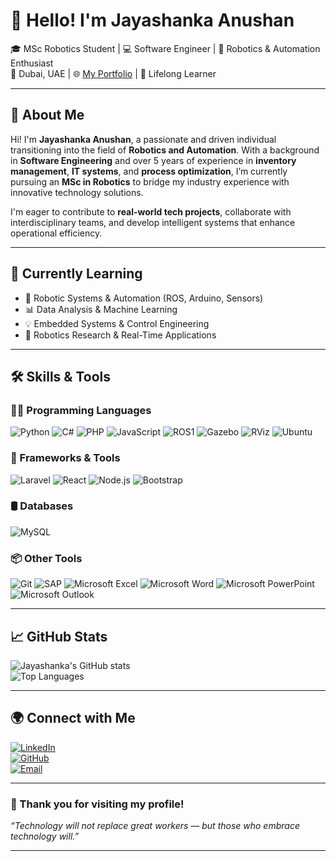 # 👋 Hello! I'm **Jayashanka Anushan**

🎓 MSc Robotics Student | 💻 Software Engineer | 🤖 Robotics & Automation Enthusiast  
📍 Dubai, UAE | 🌐 [My Portfolio](https://sites.google.com/view/jayashanka-anushan/home) | 🧠 Lifelong Learner

---

## 🧾 About Me

Hi! I'm **Jayashanka Anushan**, a passionate and driven individual transitioning into the field of **Robotics and Automation**. With a background in **Software Engineering** and over 5 years of experience in **inventory management**, **IT systems**, and **process optimization**, I’m currently pursuing an **MSc in Robotics** to bridge my industry experience with innovative technology solutions.

I'm eager to contribute to **real-world tech projects**, collaborate with interdisciplinary teams, and develop intelligent systems that enhance operational efficiency.

---

## 🧠 Currently Learning

- 🤖 Robotic Systems & Automation (ROS, Arduino, Sensors)
- 📊 Data Analysis & Machine Learning
- 💡 Embedded Systems & Control Engineering
- 🧪 Robotics Research & Real-Time Applications

---

## 🛠️ Skills & Tools

### 👨‍💻 Programming Languages
![Python](https://img.shields.io/badge/-Python-3776AB?style=flat&logo=python&logoColor=white)
![C#](https://img.shields.io/badge/-C%23-239120?style=flat&logo=c-sharp&logoColor=white)
![PHP](https://img.shields.io/badge/-PHP-777BB4?style=flat&logo=php&logoColor=white)
![JavaScript](https://img.shields.io/badge/-JavaScript-F7DF1E?style=flat&logo=javascript&logoColor=black)
![ROS1](https://img.shields.io/badge/-ROS1-22314E?style=flat&logo=ros&logoColor=white)
![Gazebo](https://img.shields.io/badge/-Gazebo-8D3DAF?style=flat&logo=OpenSourceInitiative&logoColor=white)
![RViz](https://img.shields.io/badge/-RViz-4D8DCB?style=flat&logo=Ubuntu&logoColor=white)
![Ubuntu](https://img.shields.io/badge/-Ubuntu-E95420?style=flat&logo=ubuntu&logoColor=white)

### 🔧 Frameworks & Tools
![Laravel](https://img.shields.io/badge/-Laravel-FF2D20?style=flat&logo=laravel&logoColor=white)
![React](https://img.shields.io/badge/-React-61DAFB?style=flat&logo=react&logoColor=black)
![Node.js](https://img.shields.io/badge/-Node.js-339933?style=flat&logo=nodedotjs&logoColor=white)
![Bootstrap](https://img.shields.io/badge/-Bootstrap-7952B3?style=flat&logo=bootstrap&logoColor=white)

### 🛢️ Databases
![MySQL](https://img.shields.io/badge/-MySQL-4479A1?style=flat&logo=mysql&logoColor=white)

### 📦 Other Tools
![Git](https://img.shields.io/badge/-Git-F05032?style=flat&logo=git&logoColor=white)
![SAP](https://img.shields.io/badge/-SAP-0FAAFF?style=flat&logo=sap&logoColor=white)
![Microsoft Excel](https://img.shields.io/badge/-Excel-217346?style=flat&logo=microsoft-excel&logoColor=white)
![Microsoft Word](https://img.shields.io/badge/-Word-2B579A?style=flat&logo=microsoft-word&logoColor=white)
![Microsoft PowerPoint](https://img.shields.io/badge/-PowerPoint-D24726?style=flat&logo=microsoft-powerpoint&logoColor=white)
![Microsoft Outlook](https://img.shields.io/badge/-Outlook-0072C6?style=flat&logo=microsoft-outlook&logoColor=white)

---

## 📈 GitHub Stats

![Jayashanka's GitHub stats](https://github-readme-stats.vercel.app/api?username=JayashankaAnushan19&show_icons=true&theme=tokyonight)  
![Top Languages](https://github-readme-stats.vercel.app/api/top-langs/?username=JayashankaAnushan19&layout=compact&theme=tokyonight)

---

## 🌍 Connect with Me

[![LinkedIn](https://img.shields.io/badge/-LinkedIn-0A66C2?style=flat&logo=linkedin&logoColor=white)](https://www.linkedin.com/in/jayashankaanushan/)  
[![GitHub](https://img.shields.io/badge/-GitHub-181717?style=flat&logo=github&logoColor=white)](https://github.com/JayashankaAnushan19)  
[![Email](https://img.shields.io/badge/-Email-EA4335?style=flat&logo=gmail&logoColor=white)](mailto:jayasankaanushan199@gmail.com)

---

### 🙌 Thank you for visiting my profile!

_“Technology will not replace great workers — but those who embrace technology will.”_

---
